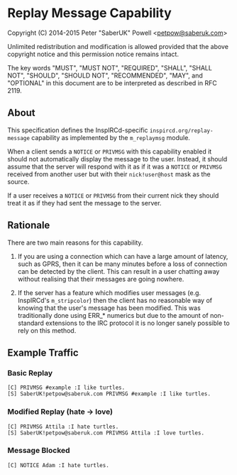 # Replay Message Capability

Copyright (C) 2014-2015 Peter "SaberUK" Powell &lt;petpow@saberuk.com&gt;

Unlimited redistribution and modification is allowed provided that the above
copyright notice and this permission notice remains intact.

The key words "MUST", "MUST NOT", "REQUIRED", "SHALL", "SHALL NOT", "SHOULD",
"SHOULD NOT", "RECOMMENDED",  "MAY", and "OPTIONAL" in this document are to be
interpreted as described in RFC 2119.

## About

This specification defines the InspIRCd-specific `inspircd.org/replay-message`
capability as implemented by the `m_replaymsg` module.

When a client sends a `NOTICE` or `PRIVMSG` with this capability enabled it
should not automatically display the message to the user. Instead, it should
assume that the server will respond with it as if it was a `NOTICE` or `PRIVMSG`
received from another user but with their `nick!user@host` mask as the source.

If a user receives a `NOTICE` or `PRIVMSG` from their current nick they should
treat it as if they had sent the message to the server.

## Rationale

There are two main reasons for this capability.

  1. If you are using a connection which can have a large amount of latency,
     such as GPRS, then it can be many minutes before a loss of connection can
     be detected by the client. This can result in a user chatting away without
     realising that their messages are going nowhere.

  2. If the server has a feature which modifies user messages (e.g. InspIRCd's
     `m_stripcolor`) then the client has no reasonable way of knowing that the
     user's message has been modified. This was traditionally done using ERR_\*
     numerics but due to the amount of non-standard extensions to the IRC
     protocol it is no longer sanely possible to rely on this method.

## Example Traffic

### Basic Replay

```
[C] PRIVMSG #example :I like turtles.
[S] SaberUK!petpow@saberuk.com PRIVMSG #example :I like turtles.
```

### Modified Replay (hate &#8594; love)

```
[C] PRIVMSG Attila :I hate turtles.
[S] SaberUK!petpow@saberuk.com PRIVMSG Attila :I love turtles.
```

### Message Blocked

```
[C] NOTICE Adam :I hate turtles.
```

